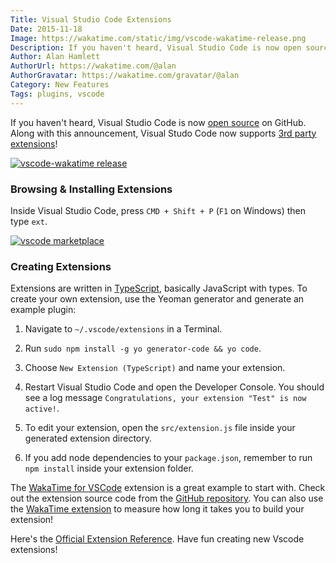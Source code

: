 ```yaml
---
Title: Visual Studio Code Extensions
Date: 2015-11-18
Image: https://wakatime.com/static/img/vscode-wakatime-release.png
Description: If you haven't heard, Visual Studio Code is now open source on GitHub. Along with this announcement, Visual Studo Code now supports 3rd party extensions!
Author: Alan Hamlett
AuthorUrl: https://wakatime.com/@alan
AuthorGravatar: https://wakatime.com/gravatar/@alan
Category: New Features
Tags: plugins, vscode
---
```


If you haven't heard, Visual Studio Code is now [open source](https://github.com/Microsoft/vscode) on GitHub.
Along with this announcement, Visual Studo Code now supports [3rd party extensions](https://marketplace.visualstudio.com/#VSCode)!

<a href="https://wakatime.com/help/plugins/vscode"><img src="https://wakatime.com/static/img/vscode-wakatime-release.png" alt="vscode-wakatime release" class="img-responsive" /></a>

### Browsing & Installing Extensions

Inside Visual Studio Code, press `CMD + Shift + P` (`F1` on Windows) then type `ext`.

<a href="https://marketplace.visualstudio.com/#VSCode"><img src="https://raw.githubusercontent.com/wakatime/vscode-wakatime/master/images/type-install.png" alt="vscode marketplace" class="img-responsive" /></a>

### Creating Extensions

Extensions are written in [TypeScript](https://en.wikipedia.org/wiki/TypeScript), basically JavaScript with types.
To create your own extension, use the Yeoman generator and generate an example plugin:

1. Navigate to `~/.vscode/extensions` in a Terminal.

2. Run `sudo npm install -g yo generator-code && yo code`.

3. Choose `New Extension (TypeScript)` and name your extension.

4. Restart Visual Studio Code and open the Developer Console. You should see a log message `Congratulations, your extension "Test" is now active!`.

5. To edit your extension, open the `src/extension.js` file inside your generated extension directory.

6. If you add node dependencies to your `package.json`, remember to run `npm install` inside your extension folder.

The [WakaTime for VSCode](https://marketplace.visualstudio.com/items/WakaTime.vscode-wakatime) extension is a great example to start with.
Check out the extension source code from the [GitHub repository](https://github.com/wakatime/vscode-wakatime).
You can also use the [WakaTime extension](https://marketplace.visualstudio.com/items/WakaTime.vscode-wakatime) to measure how long it takes you to build your extension!

Here's the [Official Extension Reference](https://code.visualstudio.com/docs/extensionAPI/overview). Have fun creating new Vscode extensions!
